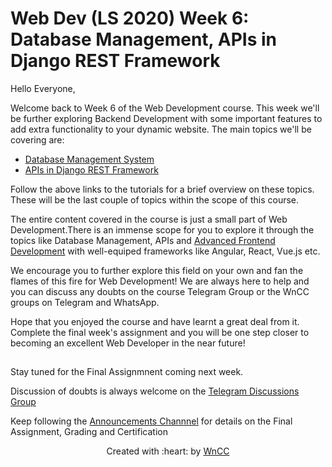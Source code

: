 # Web Dev (LS 2020) Week 6: Database Management, APIs in Django REST Framework

Hello Everyone,

Welcome back to Week 6 of the Web Development course. This week we'll be further exploring Backend Development with some important features to add extra functionality to your dynamic website. The main topics we'll be covering are:
 - [Database Management System](./Databases.md)
 - [APIs in Django REST Framework](./REST_APIs.md)

Follow the above links to the tutorials for a brief overview on these topics. These will be the last couple of topics within the scope of this course.

The entire content covered in the course is just a small part of Web Development.There is an immense scope for you to explore it through the topics like Database Management, APIs and [Advanced Frontend Development](https://github.com/wncc/CodeInQuarantine/blob/master/Week_7_AdvancedFrontEnd/README.md) with well-equiped frameworks like Angular, React, Vue.js etc.

We encourage you to further explore this field on your own and fan the flames of this fire for Web Development! We are always here to help and you can discuss any doubts on the course Telegram Group or the WnCC groups on Telegram and WhatsApp.

Hope that you enjoyed the course and have learnt a great deal from it. Complete the final week's assignment and you will be one step closer to becoming an excellent Web Developer in the near future!

##

Stay tuned for the Final Assignmnent coming next week.

Discussion of doubts is always welcome on the [Telegram Discussions Group](https://t.me/joinchat/SOmrORRVjQmyIpCeUd-OYw)

Keep following the [Announcements Channnel](https://t.me/joinchat/AAAAAEM1ff5yT_ipGJ1pNw) for details on the Final Assignment, Grading and Certification

<p align="center">Created with :heart: by <a href="https://www.wncc-iitb.org/">WnCC</a></p>